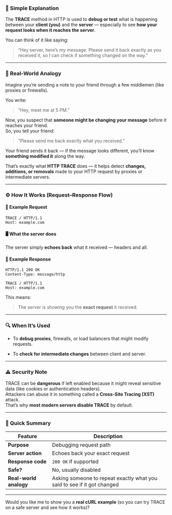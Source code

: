 

### 🧠 Simple Explanation

The **TRACE** method in HTTP is used to **debug or test** what is happening between your **client (you)** and the **server** — especially to see **how your request looks when it reaches the server**.

You can think of it like saying:

> “Hey server, here’s my message. Please send it back exactly as you received it, so I can check if something changed on the way.”

---

### 💬 Real-World Analogy

Imagine you’re sending a note to your friend through a few middlemen (like proxies or firewalls).

You write:

> “Hey, meet me at 5 PM.”

Now, you suspect that **someone might be changing your message** before it reaches your friend.  
So, you tell your friend:

> “Please send me back exactly what you received.”

Your friend sends it back — if the message looks different, you’ll know **something modified it** along the way.

That’s exactly what **HTTP TRACE** does — it helps detect **changes, additions, or removals** made to your HTTP request by proxies or intermediate servers.

---

### ⚙️ How It Works (Request–Response Flow)

#### 🧾 Example Request

```http
TRACE / HTTP/1.1
Host: example.com
```

#### 🖥️ What the server does

The server simply **echoes back** what it received — headers and all.

#### 📩 Example Response

```http
HTTP/1.1 200 OK
Content-Type: message/http

TRACE / HTTP/1.1
Host: example.com
```

This means:

> The server is showing you the **exact request** it received.

---

### 🔍 When It’s Used

- To **debug proxies**, firewalls, or load balancers that might modify requests.
    
- To **check for intermediate changes** between client and server.
    

---

### ⚠️ Security Note

TRACE can be **dangerous** if left enabled because it might reveal sensitive data (like cookies or authentication headers).  
Attackers can abuse it in something called a **Cross-Site Tracing (XST)** attack.  
That’s why **most modern servers disable TRACE** by default.

---

### 🧩 Quick Summary

|Feature|Description|
|---|---|
|**Purpose**|Debugging request path|
|**Server action**|Echoes back your exact request|
|**Response code**|`200 OK` if supported|
|**Safe?**|No, usually disabled|
|**Real-world analogy**|Asking someone to repeat exactly what you said to see if it got changed|

---

Would you like me to show you a **real cURL example** (so you can try TRACE on a safe server and see how it works)?